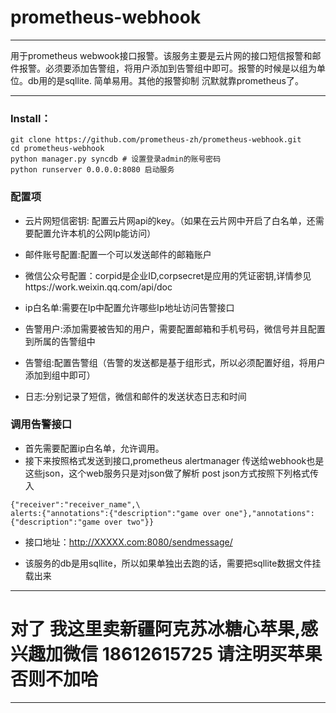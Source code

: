 # prometheus-webhook

---
用于prometheus webwook接口报警。该服务主要是云片网的接口短信报警和邮件报警。必须要添加告警组，将用户添加到告警组中即可。报警的时候是以组为单位。db用的是sqllite. 简单易用。其他的报警抑制 沉默就靠prometheus了。

---
### Install：
 ```
 git clone https://github.com/prometheus-zh/prometheus-webhook.git
 cd prometheus-webhook 
 python manager.py syncdb # 设置登录admin的账号密码 
 python runserver 0.0.0.0:8080 启动服务
 
```


### 配置项

* 云片网短信密钥: 配置云片网api的key。（如果在云片网中开启了白名单，还需要配置允许本机的公网Ip能访问）

* 邮件账号配置:配置一个可以发送邮件的邮箱账户

* 微信公众号配置：corpid是企业ID,corpsecret是应用的凭证密钥,详情参见https://work.weixin.qq.com/api/doc

* ip白名单:需要在Ip中配置允许哪些Ip地址访问告警接口

* 告警用户:添加需要被告知的用户，需要配置邮箱和手机号码，微信号并且配置到所属的告警组中

* 告警组:配置告警组（告警的发送都是基于组形式，所以必须配置好组，将用户添加到组中即可）

* 日志:分别记录了短信，微信和邮件的发送状态日志和时间

### 调用告警接口



* 首先需要配置ip白名单，允许调用。
* 接下来按照格式发送到接口,prometheus alertmanager 传送给webhook也是这些json，这个web服务只是对json做了解析
post json方式按照下列格式传入 
```
{"receiver":"receiver_name",\
alerts:{"annotations":{"description":"game over one"},"annotations": {"description":"game over two"}}
```
* 接口地址：http://XXXXX.com:8080/sendmessage/ 

* 该服务的db是用sqllite，所以如果单独出去跑的话，需要把sqllite数据文件挂载出来
---
# 对了 我这里卖新疆阿克苏冰糖心苹果,感兴趣加微信 18612615725 请注明买苹果 否则不加哈
---

